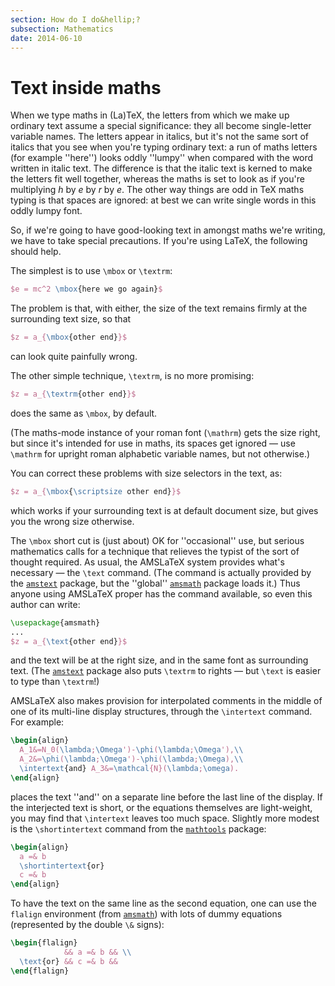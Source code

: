 ```yaml
---
section: How do I do&hellip;?
subsection: Mathematics
date: 2014-06-10
---
```


# Text inside maths

When we type maths in (La)TeX, the letters from which we make up
ordinary text assume a special significance: they all become
single-letter variable names.  The letters appear in italics, but it's
not the same sort of italics that you see when you're typing ordinary
text: a run of maths letters (for example ''here'') looks oddly
''lumpy'' when compared with the word written in italic text.  The
difference is that the italic text is kerned to make the letters fit
well together, whereas the maths is set to look as if you're
multiplying _h_ by _e_ by _r_ by _e_.  The other
way things are odd in TeX maths typing is that spaces are ignored:
at best we can write single words in this oddly lumpy font.

So, if we're going to have good-looking text in amongst maths we're
writing, we have to take special precautions.  If you're using
LaTeX, the following should help.

The simplest is to use `\mbox` or `\textrm`:
```latex
$e = mc^2 \mbox{here we go again}$
```
The problem is that, with either, the size of the text remains firmly
at the surrounding text size, so that
```latex
$z = a_{\mbox{other end}}$
```
can look quite painfully wrong.

The other simple technique, `\textrm`, is no more promising:
```latex
$z = a_{\textrm{other end}}$
```
does the same as `\mbox`, by default.

(The maths-mode instance of your roman font (`\mathrm`) gets the
size right, but since it's intended for use in maths, its spaces get
ignored&nbsp;&mdash; use `\mathrm` for upright roman alphabetic variable
names, but not otherwise.)

You can correct these problems with size selectors in the text, as:
```latex
$z = a_{\mbox{\scriptsize other end}}$
```
which works if your surrounding text is at default document size, but
gives you the wrong size otherwise.

The `\mbox` short cut is (just about) OK for ''occasional''
use, but serious mathematics calls for a technique that
relieves the typist of the sort of thought required.  As usual, the
AMSLaTeX system provides what's necessary&nbsp;&mdash; the `\text`
command.  (The command is actually provided by the [`amstext`](https://ctan.org/pkg/amstext)
package, but the ''global'' [`amsmath`](https://ctan.org/pkg/amsmath) package loads it.)  Thus
anyone using AMSLaTeX proper has the command available, so even
this author can write:
```latex
\usepackage{amsmath}
...
$z = a_{\text{other end}}$
```
and the text will be at the right size, and in the same font as
surrounding text.  (The [`amstext`](https://ctan.org/pkg/amstext) package also puts
`\textrm` to rights&nbsp;&mdash; but `\text` is easier to type than
`\textrm`!)

AMSLaTeX also makes provision for interpolated comments in the
middle of one of its multi-line display structures, through the
`\intertext` command.  For example:
```latex
\begin{align}
  A_1&=N_0(\lambda;\Omega')-\phi(\lambda;\Omega'),\\
  A_2&=\phi(\lambda;\Omega')-\phi(\lambda;\Omega),\\
  \intertext{and} A_3&=\mathcal{N}(\lambda;\omega).
\end{align}
```
places the text ''and'' on a separate line before the last line of the
display.  If the interjected text is short, or the equations
themselves are light-weight, you may find that `\intertext` leaves
too much space.  Slightly more modest is the `\shortintertext`
command from the [`mathtools`](https://ctan.org/pkg/mathtools) package:
```latex
\begin{align}
  a =& b
  \shortintertext{or}
  c =& b
\end{align}
```
To have the text on the same line as the second equation, one can use
the `flalign` environment (from [`amsmath`](https://ctan.org/pkg/amsmath))
with lots of dummy equations (represented by the double `\&`
signs):
```latex
\begin{flalign}
            && a =& b && \\
  \text{or} && c =& b &&
\end{flalign}
```

